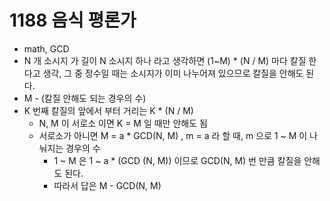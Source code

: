 # 1188 음식 평론가

- math, GCD
- N 개 소시지 가 길이 N 소시지 하나 라고 생각하면 (1~M) * (N / M) 마다 칼질 한다고 생각, 그 중 정수일 때는 소시지가 이미 나누어져 있으므로 칼질을 안해도 된다.
- M - (칼질 안해도 되는 경우의 수)
- K 번째 칼질의 앞에서 부터 거리는 K * (N / M)
    - N, M 이 서로소 이면 K = M 일 때만 안해도 됨
    - 서로소가 아니면 M = a * GCD(N, M) , m = a 라 할 때, m 으로 1 ~ M 이 나눠지는 경우의 수
        - 1 ~ M 은 1 ~ a * (GCD (N, M)) 이므로 GCD(N, M) 번 만큼 칼질을 안해도 된다.
        - 따라서 답은 M - GCD(N, M)
